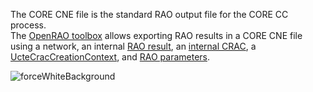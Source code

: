 The CORE CNE file is the standard RAO output file for the CORE CC process.  
The [OpenRAO toolbox](https://github.com/powsybl/powsybl-open-rao/tree/main/data/result-exporter/core-cne-exporter)
allows exporting RAO results in a CORE CNE file using a network, an internal [RAO result](/output-data/rao-result/rao-result-json.md),
an [internal CRAC](/input-data/crac/json.md), a [UcteCracCreationContext](/input-data/crac/creation-context.md#ucte),
and [RAO parameters](/parameters/parameters.md).

![forceWhiteBackground](/_static/img/core-cne.png)